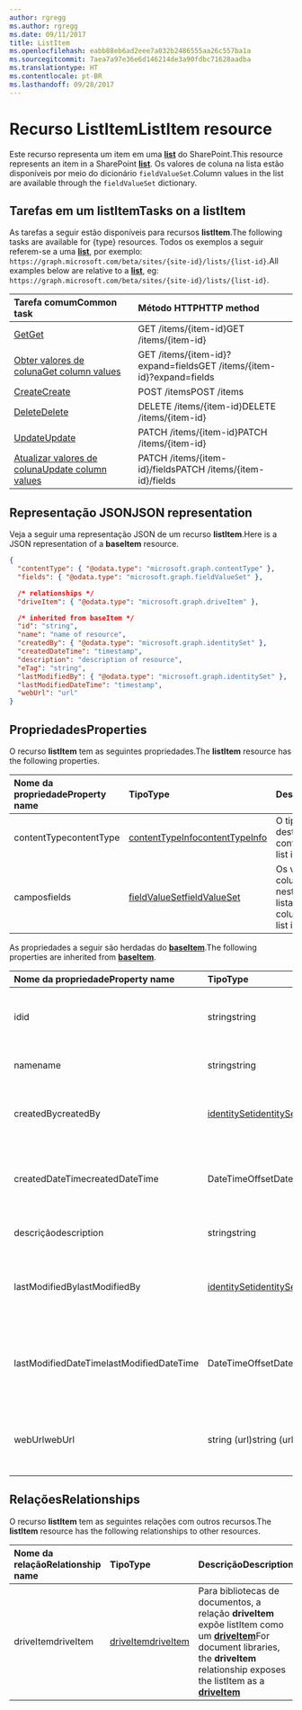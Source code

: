 ```yaml
---
author: rgregg
ms.author: rgregg
ms.date: 09/11/2017
title: ListItem
ms.openlocfilehash: eabb88eb6ad2eee7a032b2486555aa26c557ba1a
ms.sourcegitcommit: 7aea7a97e36e6d146214de3a90fdbc71628aadba
ms.translationtype: HT
ms.contentlocale: pt-BR
ms.lasthandoff: 09/28/2017
---
```

# <a name="listitem-resource"></a><span data-ttu-id="4ad01-102">Recurso ListItem</span><span class="sxs-lookup"><span data-stu-id="4ad01-102">ListItem resource</span></span>

<span data-ttu-id="4ad01-103">Este recurso representa um item em uma **[list][]** do SharePoint.</span><span class="sxs-lookup"><span data-stu-id="4ad01-103">This resource represents an item in a SharePoint **[list][]**.</span></span>
<span data-ttu-id="4ad01-104">Os valores de coluna na lista estão disponíveis por meio do dicionário `fieldValueSet`.</span><span class="sxs-lookup"><span data-stu-id="4ad01-104">Column values in the list are available through the `fieldValueSet` dictionary.</span></span>

## <a name="tasks-on-a-listitem"></a><span data-ttu-id="4ad01-105">Tarefas em um listItem</span><span class="sxs-lookup"><span data-stu-id="4ad01-105">Tasks on a listItem</span></span>

<span data-ttu-id="4ad01-106">As tarefas a seguir estão disponíveis para recursos **listItem**.</span><span class="sxs-lookup"><span data-stu-id="4ad01-106">The following tasks are available for {type} resources.</span></span>
<span data-ttu-id="4ad01-107">Todos os exemplos a seguir referem-se a uma **[list][]**, por exemplo: `https://graph.microsoft.com/beta/sites/{site-id}/lists/{list-id}`.</span><span class="sxs-lookup"><span data-stu-id="4ad01-107">All examples below are relative to a **[list][]**, eg: `https://graph.microsoft.com/beta/sites/{site-id}/lists/{list-id}`.</span></span>

| <span data-ttu-id="4ad01-108">Tarefa comum</span><span class="sxs-lookup"><span data-stu-id="4ad01-108">Common task</span></span>                    | <span data-ttu-id="4ad01-109">Método HTTP</span><span class="sxs-lookup"><span data-stu-id="4ad01-109">HTTP method</span></span>
|:-------------------------------|:------------------------
| <span data-ttu-id="4ad01-110">[Get][]</span><span class="sxs-lookup"><span data-stu-id="4ad01-110">[Get][]</span></span>                        | <span data-ttu-id="4ad01-111">GET /items/{item-id}</span><span class="sxs-lookup"><span data-stu-id="4ad01-111">GET /items/{item-id}</span></span>
| <span data-ttu-id="4ad01-112">[Obter valores de coluna][Get]</span><span class="sxs-lookup"><span data-stu-id="4ad01-112">[Get column values][Get]</span></span>       | <span data-ttu-id="4ad01-113">GET /items/{item-id}?expand=fields</span><span class="sxs-lookup"><span data-stu-id="4ad01-113">GET /items/{item-id}?expand=fields</span></span>
| <span data-ttu-id="4ad01-114">[Create][]</span><span class="sxs-lookup"><span data-stu-id="4ad01-114">[Create][]</span></span>                     | <span data-ttu-id="4ad01-115">POST /items</span><span class="sxs-lookup"><span data-stu-id="4ad01-115">POST /items</span></span>
| <span data-ttu-id="4ad01-116">[Delete][]</span><span class="sxs-lookup"><span data-stu-id="4ad01-116">[Delete][]</span></span>                     | <span data-ttu-id="4ad01-117">DELETE /items/{item-id}</span><span class="sxs-lookup"><span data-stu-id="4ad01-117">DELETE /items/{item-id}</span></span>
| <span data-ttu-id="4ad01-118">[Update][]</span><span class="sxs-lookup"><span data-stu-id="4ad01-118">[Update][]</span></span>                     | <span data-ttu-id="4ad01-119">PATCH /items/{item-id}</span><span class="sxs-lookup"><span data-stu-id="4ad01-119">PATCH /items/{item-id}</span></span>
| <span data-ttu-id="4ad01-120">[Atualizar valores de coluna][Update]</span><span class="sxs-lookup"><span data-stu-id="4ad01-120">[Update column values][Update]</span></span> | <span data-ttu-id="4ad01-121">PATCH /items/{item-id}/fields</span><span class="sxs-lookup"><span data-stu-id="4ad01-121">PATCH /items/{item-id}/fields</span></span>

[Get]: ../api/listItem_get.md
[Create]: ../api/listItem_create.md
[Delete]: ../api/listItem_delete.md
[Update]: ../api/listItem_update.md

## <a name="json-representation"></a><span data-ttu-id="4ad01-126">Representação JSON</span><span class="sxs-lookup"><span data-stu-id="4ad01-126">JSON representation</span></span>

<span data-ttu-id="4ad01-127">Veja a seguir uma representação JSON de um recurso **listItem**.</span><span class="sxs-lookup"><span data-stu-id="4ad01-127">Here is a JSON representation of a **baseItem** resource.</span></span>

<!-- { "blockType": "resource", 
       "@odata.type": "microsoft.graph.listItem",
       "keyProperty": "id" } -->

```json
{
  "contentType": { "@odata.type": "microsoft.graph.contentType" },
  "fields": { "@odata.type": "microsoft.graph.fieldValueSet" },

  /* relationships */
  "driveItem": { "@odata.type": "microsoft.graph.driveItem" },

  /* inherited from baseItem */
  "id": "string",
  "name": "name of resource",
  "createdBy": { "@odata.type": "microsoft.graph.identitySet" },
  "createdDateTime": "timestamp",
  "description": "description of resource",
  "eTag": "string",
  "lastModifiedBy": { "@odata.type": "microsoft.graph.identitySet" },
  "lastModifiedDateTime": "timestamp",
  "webUrl": "url"
}
```

## <a name="properties"></a><span data-ttu-id="4ad01-128">Propriedades</span><span class="sxs-lookup"><span data-stu-id="4ad01-128">Properties</span></span>

<span data-ttu-id="4ad01-129">O recurso **listItem** tem as seguintes propriedades.</span><span class="sxs-lookup"><span data-stu-id="4ad01-129">The **listItem** resource has the following properties.</span></span>

| <span data-ttu-id="4ad01-130">Nome da propriedade</span><span class="sxs-lookup"><span data-stu-id="4ad01-130">Property name</span></span> | <span data-ttu-id="4ad01-131">Tipo</span><span class="sxs-lookup"><span data-stu-id="4ad01-131">Type</span></span>                | <span data-ttu-id="4ad01-132">Descrição</span><span class="sxs-lookup"><span data-stu-id="4ad01-132">Description</span></span>
|:--------------|:--------------------|:-------------------------------
| <span data-ttu-id="4ad01-133">contentType</span><span class="sxs-lookup"><span data-stu-id="4ad01-133">contentType</span></span>   | <span data-ttu-id="4ad01-134">[contentTypeInfo][]</span><span class="sxs-lookup"><span data-stu-id="4ad01-134">[contentTypeInfo][]</span></span> | <span data-ttu-id="4ad01-135">O tipo de conteúdo deste item de lista</span><span class="sxs-lookup"><span data-stu-id="4ad01-135">The content type of this list item</span></span>
| <span data-ttu-id="4ad01-136">campos</span><span class="sxs-lookup"><span data-stu-id="4ad01-136">fields</span></span>        | <span data-ttu-id="4ad01-137">[fieldValueSet][]</span><span class="sxs-lookup"><span data-stu-id="4ad01-137">[fieldValueSet][]</span></span>   | <span data-ttu-id="4ad01-138">Os valores das colunas definidos neste item de lista.</span><span class="sxs-lookup"><span data-stu-id="4ad01-138">The values of the columns set on this list item.</span></span>

<span data-ttu-id="4ad01-139">As propriedades a seguir são herdadas do **[baseItem][]**.</span><span class="sxs-lookup"><span data-stu-id="4ad01-139">The following properties are inherited from **[baseItem][]**.</span></span>

| <span data-ttu-id="4ad01-140">Nome da propriedade</span><span class="sxs-lookup"><span data-stu-id="4ad01-140">Property name</span></span>        | <span data-ttu-id="4ad01-141">Tipo</span><span class="sxs-lookup"><span data-stu-id="4ad01-141">Type</span></span>             | <span data-ttu-id="4ad01-142">Descrição</span><span class="sxs-lookup"><span data-stu-id="4ad01-142">Description</span></span>
|:---------------------|:-----------------|:-----------------------------------
| <span data-ttu-id="4ad01-143">id</span><span class="sxs-lookup"><span data-stu-id="4ad01-143">id</span></span>                   | <span data-ttu-id="4ad01-144">string</span><span class="sxs-lookup"><span data-stu-id="4ad01-144">string</span></span>           | <span data-ttu-id="4ad01-p103">O identificador exclusivo do item. Somente leitura.</span><span class="sxs-lookup"><span data-stu-id="4ad01-p103">The unique identifier of the item. Read-only.</span></span>
| <span data-ttu-id="4ad01-147">name</span><span class="sxs-lookup"><span data-stu-id="4ad01-147">name</span></span>                 | <span data-ttu-id="4ad01-148">string</span><span class="sxs-lookup"><span data-stu-id="4ad01-148">string</span></span>           | <span data-ttu-id="4ad01-149">O nome/título do item.</span><span class="sxs-lookup"><span data-stu-id="4ad01-149">The name / title of the item.</span></span>
| <span data-ttu-id="4ad01-150">createdBy</span><span class="sxs-lookup"><span data-stu-id="4ad01-150">createdBy</span></span>            | <span data-ttu-id="4ad01-151">[identitySet][]</span><span class="sxs-lookup"><span data-stu-id="4ad01-151">[identitySet][]</span></span>  | <span data-ttu-id="4ad01-152">Identidade do criador desse item.</span><span class="sxs-lookup"><span data-stu-id="4ad01-152">Identity of the creator of this item.</span></span> <span data-ttu-id="4ad01-153">Somente leitura.</span><span class="sxs-lookup"><span data-stu-id="4ad01-153">Read-only.</span></span>
| <span data-ttu-id="4ad01-154">createdDateTime</span><span class="sxs-lookup"><span data-stu-id="4ad01-154">createdDateTime</span></span>      | <span data-ttu-id="4ad01-155">DateTimeOffset</span><span class="sxs-lookup"><span data-stu-id="4ad01-155">DateTimeOffset</span></span>   | <span data-ttu-id="4ad01-p105">A data e a hora da criação do item. Somente leitura.</span><span class="sxs-lookup"><span data-stu-id="4ad01-p105">The date and time the item was created. Read-only.</span></span>
| <span data-ttu-id="4ad01-158">descrição</span><span class="sxs-lookup"><span data-stu-id="4ad01-158">description</span></span>          | <span data-ttu-id="4ad01-159">string</span><span class="sxs-lookup"><span data-stu-id="4ad01-159">string</span></span>           | <span data-ttu-id="4ad01-160">O texto descritivo do item.</span><span class="sxs-lookup"><span data-stu-id="4ad01-160">The descriptive text for the site.</span></span>
| <span data-ttu-id="4ad01-161">lastModifiedBy</span><span class="sxs-lookup"><span data-stu-id="4ad01-161">lastModifiedBy</span></span>       | <span data-ttu-id="4ad01-162">[identitySet][]</span><span class="sxs-lookup"><span data-stu-id="4ad01-162">[identitySet][]</span></span>  | <span data-ttu-id="4ad01-163">Identidade da última pessoa que alterou esse item.</span><span class="sxs-lookup"><span data-stu-id="4ad01-163">Identity of the last modifier of this item.</span></span> <span data-ttu-id="4ad01-164">Somente leitura.</span><span class="sxs-lookup"><span data-stu-id="4ad01-164">Read-only.</span></span>
| <span data-ttu-id="4ad01-165">lastModifiedDateTime</span><span class="sxs-lookup"><span data-stu-id="4ad01-165">lastModifiedDateTime</span></span> | <span data-ttu-id="4ad01-166">DateTimeOffset</span><span class="sxs-lookup"><span data-stu-id="4ad01-166">DateTimeOffset</span></span>   | <span data-ttu-id="4ad01-p107">A data e a hora que o item foi modificado pela última vez. Somente leitura.</span><span class="sxs-lookup"><span data-stu-id="4ad01-p107">The date and time the item was last modified. Read-only.</span></span>
| <span data-ttu-id="4ad01-169">webUrl</span><span class="sxs-lookup"><span data-stu-id="4ad01-169">webUrl</span></span>               | <span data-ttu-id="4ad01-170">string (url)</span><span class="sxs-lookup"><span data-stu-id="4ad01-170">string (url)</span></span>     | <span data-ttu-id="4ad01-p108">A URL que exibe o item no navegador. Somente leitura.</span><span class="sxs-lookup"><span data-stu-id="4ad01-p108">URL that displays the item in the browser. Read-only.</span></span>

## <a name="relationships"></a><span data-ttu-id="4ad01-173">Relações</span><span class="sxs-lookup"><span data-stu-id="4ad01-173">Relationships</span></span>

 <span data-ttu-id="4ad01-174">O recurso **listItem** tem as seguintes relações com outros recursos.</span><span class="sxs-lookup"><span data-stu-id="4ad01-174">The **listItem** resource has the following relationships to other resources.</span></span>

| <span data-ttu-id="4ad01-175">Nome da relação</span><span class="sxs-lookup"><span data-stu-id="4ad01-175">Relationship name</span></span> | <span data-ttu-id="4ad01-176">Tipo</span><span class="sxs-lookup"><span data-stu-id="4ad01-176">Type</span></span>                        | <span data-ttu-id="4ad01-177">Descrição</span><span class="sxs-lookup"><span data-stu-id="4ad01-177">Description</span></span>
|:------------------|:----------------------------|:-------------------------------
| <span data-ttu-id="4ad01-178">driveItem</span><span class="sxs-lookup"><span data-stu-id="4ad01-178">driveItem</span></span>         | <span data-ttu-id="4ad01-179">[driveItem][]</span><span class="sxs-lookup"><span data-stu-id="4ad01-179">[driveItem][]</span></span>               | <span data-ttu-id="4ad01-180">Para bibliotecas de documentos, a relação **driveItem** expõe listItem como um **[driveItem][]**</span><span class="sxs-lookup"><span data-stu-id="4ad01-180">For document libraries, the **driveItem** relationship exposes the listItem as a **[driveItem][]**</span></span>

[baseItem]: baseItem.md
[contentTypeInfo]: contentTypeInfo.md
[driveItem]: driveItem.md
[fieldValueSet]: fieldValueSet.md
[identitySet]: identitySet.md
[list]: list.md

<!-- {
  "type": "#page.annotation",
  "description": "",
  "keywords": "",
  "section": "documentation",
  "tocPath": "Resources/ListItem",
  "tocBookmarks": {
    "ListItem": "#"
  }
} -->
